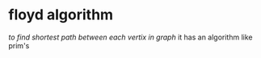 # floyd algorithm
*to find shortest path between each vertix in graph*
it has an algorithm like prim's